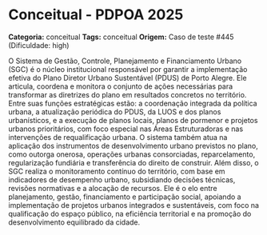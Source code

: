 # Conceitual - PDPOA 2025

**Categoria:** conceitual
**Tags:** conceitual
**Origem:** Caso de teste #445 (Dificuldade: high)

O Sistema de Gestão, Controle, Planejamento e Financiamento Urbano (SGC) é o núcleo institucional responsável por garantir a implementação efetiva do Plano Diretor Urbano Sustentável (PDUS) de Porto Alegre. Ele articula, coordena e monitora o conjunto de ações necessárias para transformar as diretrizes do plano em resultados concretos no território. Entre suas funções estratégicas estão: a coordenação integrada da política urbana, a atualização periódica do PDUS, da LUOS e dos planos urbanísticos, e a execução de planos locais, planos de pormenor e projetos urbanos prioritários, com foco especial nas Áreas Estruturadoras e nas intervenções de requalificação urbana. O sistema também atua na aplicação dos instrumentos de desenvolvimento urbano previstos no plano, como outorga onerosa, operações urbanas consorciadas, reparcelamento, regularização fundiária e transferência do direito de construir. Além disso, o SGC realiza o monitoramento contínuo do território, com base em indicadores de desempenho urbano, subsidiando decisões técnicas, revisões normativas e a alocação de recursos. Ele é o elo entre planejamento, gestão, financiamento e participação social, apoiando a implementação de projetos urbanos integrados e sustentáveis, com foco na qualificação do espaço público, na eficiência territorial e na promoção do desenvolvimento equilibrado da cidade.